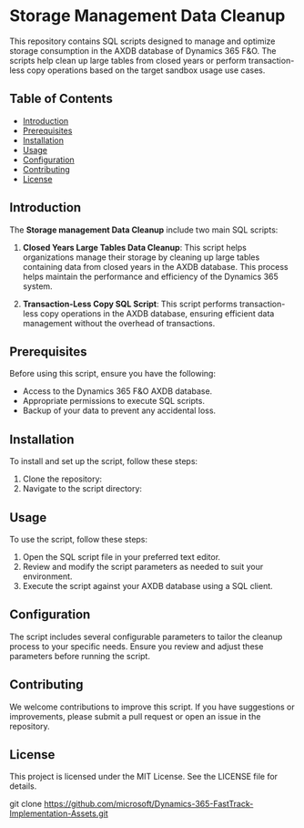 # Storage Management Data Cleanup

This repository contains SQL scripts designed to manage and optimize storage consumption in the AXDB database of Dynamics 365 F&O. The scripts help clean up large tables from closed years or perform transaction-less copy operations based on the target sandbox usage use cases.

## Table of Contents

- [Introduction](#introduction)
- [Prerequisites](#prerequisites)
- [Installation](#installation)
- [Usage](#usage)
- [Configuration](#configuration)
- [Contributing](#contributing)
- [License](#License)

## Introduction

The **Storage management Data Cleanup** include two main SQL scripts:

1. **Closed Years Large Tables Data Cleanup**: This script helps organizations manage their storage by cleaning up large tables containing data from closed years in the AXDB database. This process helps maintain the performance and efficiency of the Dynamics 365 system.

2. **Transaction-Less Copy SQL Script**: This script performs transaction-less copy operations in the AXDB database, ensuring efficient data management without the overhead of transactions.

## Prerequisites

Before using this script, ensure you have the following:

- Access to the Dynamics 365 F&O AXDB database.
- Appropriate permissions to execute SQL scripts.
- Backup of your data to prevent any accidental loss.

## Installation

To install and set up the script, follow these steps:

1. Clone the repository:
2. Navigate to the script directory:

## Usage
To use the script, follow these steps:

1. Open the SQL script file in your preferred text editor.
2. Review and modify the script parameters as needed to suit your environment.
3. Execute the script against your AXDB database using a SQL client.

## Configuration
The script includes several configurable parameters to tailor the cleanup process to your specific needs. Ensure you review and adjust these parameters before running the script.

## Contributing
We welcome contributions to improve this script. If you have suggestions or improvements, please submit a pull request or open an issue in the repository.

## License
This project is licensed under the MIT License. See the LICENSE file for details.   
   
   git clone https://github.com/microsoft/Dynamics-365-FastTrack-Implementation-Assets.git
